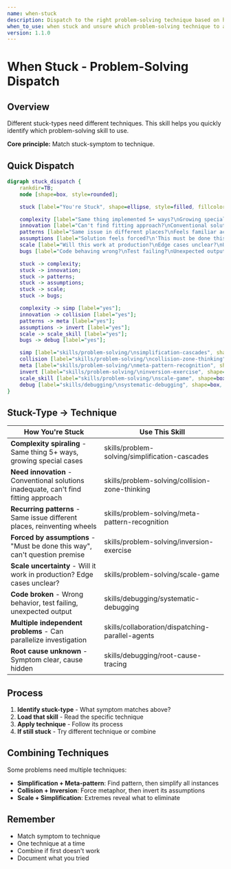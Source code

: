 ```yaml
---
name: when-stuck
description: Dispatch to the right problem-solving technique based on how you're stuck
when_to_use: when stuck and unsure which problem-solving technique to apply for your specific type of stuck-ness
version: 1.1.0
---
```


# When Stuck - Problem-Solving Dispatch

## Overview

Different stuck-types need different techniques. This skill helps you quickly identify which problem-solving skill to use.

**Core principle:** Match stuck-symptom to technique.

## Quick Dispatch

```dot
digraph stuck_dispatch {
    rankdir=TB;
    node [shape=box, style=rounded];

    stuck [label="You're Stuck", shape=ellipse, style=filled, fillcolor=lightblue];

    complexity [label="Same thing implemented 5+ ways?\nGrowing special cases?\nExcessive if/else?"];
    innovation [label="Can't find fitting approach?\nConventional solutions inadequate?\nNeed breakthrough?"];
    patterns [label="Same issue in different places?\nFeels familiar across domains?\nReinventing wheels?"];
    assumptions [label="Solution feels forced?\n'This must be done this way'?\nStuck on assumptions?"];
    scale [label="Will this work at production?\nEdge cases unclear?\nUnsure of limits?"];
    bugs [label="Code behaving wrong?\nTest failing?\nUnexpected output?"];

    stuck -> complexity;
    stuck -> innovation;
    stuck -> patterns;
    stuck -> assumptions;
    stuck -> scale;
    stuck -> bugs;

    complexity -> simp [label="yes"];
    innovation -> collision [label="yes"];
    patterns -> meta [label="yes"];
    assumptions -> invert [label="yes"];
    scale -> scale_skill [label="yes"];
    bugs -> debug [label="yes"];

    simp [label="skills/problem-solving/\nsimplification-cascades", shape=box, style="rounded,filled", fillcolor=lightgreen];
    collision [label="skills/problem-solving/\ncollision-zone-thinking", shape=box, style="rounded,filled", fillcolor=lightgreen];
    meta [label="skills/problem-solving/\nmeta-pattern-recognition", shape=box, style="rounded,filled", fillcolor=lightgreen];
    invert [label="skills/problem-solving/\ninversion-exercise", shape=box, style="rounded,filled", fillcolor=lightgreen];
    scale_skill [label="skills/problem-solving/\nscale-game", shape=box, style="rounded,filled", fillcolor=lightgreen];
    debug [label="skills/debugging/\nsystematic-debugging", shape=box, style="rounded,filled", fillcolor=lightyellow];
}
```

## Stuck-Type → Technique

| How You're Stuck | Use This Skill |
|------------------|----------------|
| **Complexity spiraling** - Same thing 5+ ways, growing special cases | skills/problem-solving/simplification-cascades |
| **Need innovation** - Conventional solutions inadequate, can't find fitting approach | skills/problem-solving/collision-zone-thinking |
| **Recurring patterns** - Same issue different places, reinventing wheels | skills/problem-solving/meta-pattern-recognition |
| **Forced by assumptions** - "Must be done this way", can't question premise | skills/problem-solving/inversion-exercise |
| **Scale uncertainty** - Will it work in production? Edge cases unclear? | skills/problem-solving/scale-game |
| **Code broken** - Wrong behavior, test failing, unexpected output | skills/debugging/systematic-debugging |
| **Multiple independent problems** - Can parallelize investigation | skills/collaboration/dispatching-parallel-agents |
| **Root cause unknown** - Symptom clear, cause hidden | skills/debugging/root-cause-tracing |

## Process

1. **Identify stuck-type** - What symptom matches above?
2. **Load that skill** - Read the specific technique
3. **Apply technique** - Follow its process
4. **If still stuck** - Try different technique or combine

## Combining Techniques

Some problems need multiple techniques:

- **Simplification + Meta-pattern**: Find pattern, then simplify all instances
- **Collision + Inversion**: Force metaphor, then invert its assumptions
- **Scale + Simplification**: Extremes reveal what to eliminate

## Remember

- Match symptom to technique
- One technique at a time
- Combine if first doesn't work
- Document what you tried
